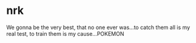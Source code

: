 # nrk
We gonna be the very best, that no one ever was...to catch them all is my real test, to train them is my cause...POKEMON
